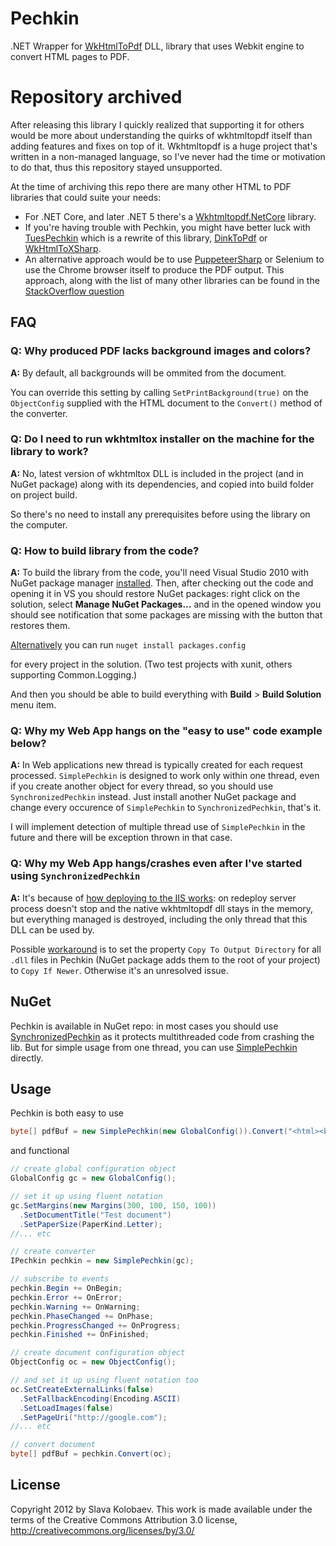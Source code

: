 Pechkin
=======

.NET Wrapper for [WkHtmlToPdf](http://github.com/antialize/wkhtmltopdf) DLL, library that uses Webkit engine to convert HTML pages to PDF.

Repository archived
===================

After releasing this library I quickly realized that supporting it for others would be more about understanding the quirks of wkhtmltopdf itself than adding features and fixes on top of it. Wkhtmltopdf is a huge project that's written in a non-managed language, so I've never had the time or motivation to do that, thus this repository stayed unsupported.

At the time of archiving this repo there are many other HTML to PDF libraries that could suite your needs:

* For .NET Core, and later .NET 5 there's a [Wkhtmltopdf.NetCore](https://github.com/fpanaccia/Wkhtmltopdf.NetCore) library.
* If you're having trouble with Pechkin, you might have better luck with [TuesPechkin](https://github.com/tuespetre/TuesPechkin) which is a rewrite of this library, [DinkToPdf](https://github.com/rdvojmoc/DinkToPdf) or [WkHtmlToXSharp](https://github.com/pruiz/WkHtmlToXSharp).
* An alternative approach would be to use [PuppeteerSharp](https://www.puppeteersharp.com/examples/index.html#generate-pdf-files) or Selenium to use the Chrome browser itself to produce the PDF output. This approach, along with the list of many other libraries can be found in the [StackOverflow question](https://stackoverflow.com/questions/564650/convert-html-to-pdf-in-net)

FAQ
---

### Q: Why produced PDF lacks background images and colors? ###

**A:** By default, all backgrounds will be ommited from the document.

You can override this setting by calling `SetPrintBackground(true)` on the `ObjectConfig` supplied with the HTML document to the `Convert()` method of the converter.

### Q: Do I need to run wkhtmltox installer on the machine for the library to work? ###

**A:** No, latest version of wkhtmltox DLL is included in the project (and in NuGet package) along with its dependencies, and copied into build folder on project build.

So there's no need to install any prerequisites before using the library on the computer.

### Q: How to build library from the code? ###

**A:** To build the library from the code, you'll need Visual Studio 2010 with NuGet package manager [installed](http://docs.nuget.org/docs/start-here/installing-nuget). Then, after checking out the code and opening it in VS you should restore NuGet packages: right click on the solution, select **Manage NuGet Packages...** and in the opened window you should see notification that some packages are missing with the button that restores them.

[Alternatively](http://stackoverflow.com/questions/6876732/how-do-i-get-nuget-to-install-update-all-the-packages-in-the-packages-config) you can run `nuget install packages.config` 

for every project in the solution. (Two test projects with xunit, others supporting Common.Logging.)

And then you should be able to build everything with **Build** > **Build Solution** menu item.

### Q: Why my Web App hangs on the "easy to use" code example below? ###

**A:** In Web applications new thread is typically created for each request processed. `SimplePechkin` is designed to work only within one thread, even if you create another object for every thread, so you should use `SynchronizedPechkin` instead. Just install another NuGet package and change every occurence of `SimplePechkin` to `SynchronizedPechkin`, that's it.

I will implement detection of multiple thread use of `SimplePechkin` in the future and there will be exception thrown in that case.

### Q: Why my Web App hangs/crashes even after I've started using `SynchronizedPechkin` ###

**A:** It's because of [how deploying to the IIS works](https://github.com/gmanny/Pechkin/issues/5#issuecomment-13089599): on redeploy server process doesn't stop and the native wkhtmltopdf dll stays in the memory, but everything managed is destroyed, including the only thread that this DLL can be used by.

Possible [workaround](https://github.com/gmanny/Pechkin/issues/26#issuecomment-13931795) is to set the property `Copy To Output Directory` for all `.dll` files in Pechkin (NuGet package adds them to the root of your project) to `Copy If Newer`. Otherwise it's an unresolved issue.

NuGet
-----

Pechkin is available in NuGet repo: in most cases you should use [SynchronizedPechkin](https://nuget.org/packages/Pechkin.Synchronized) as it protects multithreaded code from crashing the lib. But for simple usage from one thread, you can use [SimplePechkin](https://nuget.org/packages/Pechkin) directly.

Usage
-----

Pechkin is both easy to use

```csharp
byte[] pdfBuf = new SimplePechkin(new GlobalConfig()).Convert("<html><body><h1>Hello world!</h1></body></html>");
```

and functional

```csharp
// create global configuration object
GlobalConfig gc = new GlobalConfig();

// set it up using fluent notation
gc.SetMargins(new Margins(300, 100, 150, 100))
  .SetDocumentTitle("Test document")
  .SetPaperSize(PaperKind.Letter);
//... etc

// create converter
IPechkin pechkin = new SimplePechkin(gc);

// subscribe to events
pechkin.Begin += OnBegin;
pechkin.Error += OnError;
pechkin.Warning += OnWarning;
pechkin.PhaseChanged += OnPhase;
pechkin.ProgressChanged += OnProgress;
pechkin.Finished += OnFinished;

// create document configuration object
ObjectConfig oc = new ObjectConfig();

// and set it up using fluent notation too
oc.SetCreateExternalLinks(false)
  .SetFallbackEncoding(Encoding.ASCII)
  .SetLoadImages(false)
  .SetPageUri("http://google.com");
//... etc

// convert document
byte[] pdfBuf = pechkin.Convert(oc);
```

License
-------

Copyright 2012 by Slava Kolobaev. This work is made available under the terms of the Creative Commons Attribution 3.0 license, http://creativecommons.org/licenses/by/3.0/
